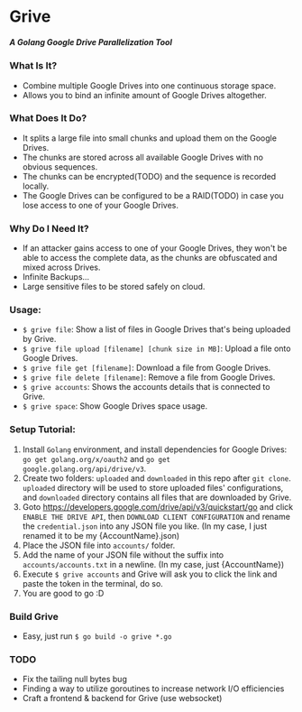 # Grive
##### A Golang Google Drive Parallelization Tool

### What Is It?
- Combine multiple Google Drives into one continuous storage space.
- Allows you to bind an infinite amount of Google Drives altogether.

### What Does It Do?
- It splits a large file into small chunks and upload them on the Google Drives.
- The chunks are stored across all available Google Drives with no obvious sequences.
- The chunks can be encrypted(TODO) and the sequence is recorded locally.
- The Google Drives can be configured to be a RAID(TODO) in case you lose access to one of your Google Drives. 

### Why Do I Need It?
- If an attacker gains access to one of your Google Drives, they won't be able to access the complete data, as the chunks are obfuscated and mixed across Drives.
- Infinite Backups...
- Large sensitive files to be stored safely on cloud.

### Usage:
- `$ grive file`: Show a list of files in Google Drives that's being uploaded by Grive.
- `$ grive file upload [filename] [chunk size in MB]`: Upload a file onto Google Drives.
- `$ grive file get [filename]`: Download a file from Google Drives.
- `$ grive file delete [filename]`: Remove a file from Google Drives.
- `$ grive accounts`: Shows the accounts details that is connected to Grive.
- `$ grive space`: Show Google Drives space usage.

### Setup Tutorial:
1. Install `Golang` environment, and install dependencies for Google Drives: `go get golang.org/x/oauth2` and `go get google.golang.org/api/drive/v3`.
2. Create two folders: `uploaded` and `downloaded` in this repo after `git clone`. `uploaded` directory will be used to store uploaded files' configurations, and `downloaded` directory contains all files that are downloaded by Grive.
3. Goto https://developers.google.com/drive/api/v3/quickstart/go and click `ENABLE THE DRIVE API`, then `DOWNLOAD CLIENT CONFIGURATION` and rename the `credential.json` into any JSON file you like. (In my case, I just renamed it to be my {AccountName}.json)
4. Place the JSON file into `accounts/` folder.
5. Add the name of your JSON file without the suffix into `accounts/accounts.txt` in a newline. (In my case, just {AccountName})
6. Execute `$ grive accounts` and Grive will ask you to click the link and paste the token in the terminal, do so.
7. You are good to go :D 


### Build Grive
- Easy, just run `$ go build -o grive *.go`



### TODO
- Fix the tailing null bytes bug
- Finding a way to utilize goroutines to increase network I/O efficiencies
- Craft a frontend & backend for Grive (use websocket)